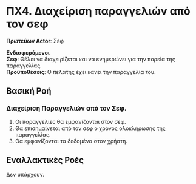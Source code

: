 # ΠΧ4. Διαχείριση παραγγελιών από τον σεφ

**Πρωτεύων Actor**: Σεφ

**Ενδιαφερόμενοι**  
**Σεφ**: Θέλει να διαχειρίζεται και να ενημερώνει για την πορεία της παραγγελίας.   
**Προϋποθέσεις**: Ο πελάτης έχει κάνει την παραγγελία του. 

## Βασική Ροή

### Διαχείριση Παραγγελιών από τον Σεφ.
1. Οι παραγγελίες θα εμφανίζονται στον σεφ. 
2. Θα επισημαίνεται από τον σεφ ο χρόνος ολοκλήρωσης της παραγγελίας.
3. Θα εμφανίζονται τα δεδομένα στον χρήστη.

## Εναλλακτικές Ροές

Δεν υπάρχουν.

